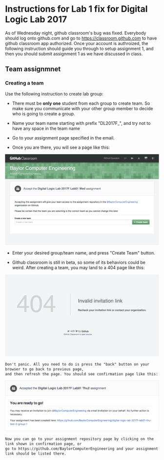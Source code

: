 # Instructions for Lab 1 fix for Digital Logic Lab 2017

As of Wednesday night, github classroom's bug was fixed. Everybody should log onto github.com and go to https://classroom.github.com 
to have github classroom app authorized. Once your account is authroized, the following instruction should guide you through to setup
assignment 1, and then you should submit assignment 1 as we have discussed in class.

## Team assignmnet

### Creating a team

Use the following instruction to create lab group:

  - There must be **only one** student from each group to create team.
    So make sure you communicate with your other group member to decide who is going to create a group.

  - Name your team name starting with prefix "DL2017F_", and try not to have any space in the team name

  - Go to your assignment page specified in the email.
    
  - Once you are there, you will see a page like this:
    
![accept assignment](pics/accept_assignment.png)
<!-- <img src="pics/accept_assignment.png">accept</img> -->

  - Enter your desired group/team name, and press "Create Team" button. 
 
  - Github classroom is still in beta, so some of its behaviors could be weird. After creating a team,
    you may land to a 404 page like this:
    
![invitation 404](pics/invitation_404.png)

    Don't panic. All you need to do is press the "back" button on your browser to go back to previous page,
    and then refresh the page. You should see confirmation page like this:
    
![invitation success](pics/invitation_success.png)

    Now you can go to your assignment repository page by clicking on the link shown in confirmation page, or
    go to https://github.com/BaylorComputerEngineering and your assignment link should be listed there.
       

